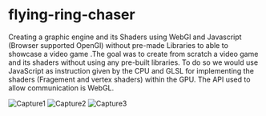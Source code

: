 # flying-ring-chaser

Creating a graphic engine and its Shaders using WebGl and Javascript (Browser supported OpenGl) without pre-made Libraries to able to showcase a video game .The goal was to create from scratch a video game and its shaders without using any pre-built libraries. To do so we would use JavaScript as instruction given by the CPU and GLSL for implementing the shaders (Fragement and vertex shaders) within the GPU. The API used to allow communication is WebGL.

![Capture1](https://user-images.githubusercontent.com/17762123/131792915-dcb56787-773b-4c9b-ab0b-aaed81836d3c.PNG)
![Capture2](https://user-images.githubusercontent.com/17762123/131792926-5139ad14-7a92-4f92-88e9-a8a55958f921.PNG)
![Capture3](https://user-images.githubusercontent.com/17762123/131793732-adce3b5b-4ffe-4040-8925-b13ec2dad5c3.PNG)

